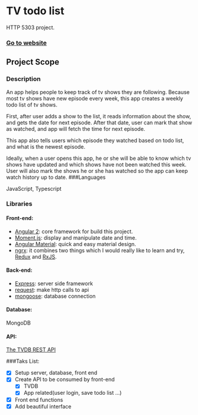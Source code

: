 # TV todo list
HTTP 5303 project.

### [Go to website](http://tv-todo.yizhao.me)
## Project Scope
### Description
An app helps people to keep track of tv shows they are following. Because most tv shows have new episode every week, this app creates a weekly todo list of tv shows.

First, after user adds a show to the list, it reads information about the show, and gets the date for next episode. After that date, user can mark that show as watched, and app will fetch the time for next episode.

This app also tells users which episode they watched based on todo list, and what is the newest episode.

Ideally, when a user opens this app, he or she will be able to know which tv shows have updated and which shows have not been watched this week. User will also mark the shows he or she has watched so the app can keep watch history up to date.
###Languages

JavaScript, Typescript
### Libraries
#### Front-end:
- [Angular 2](https://angular.io): core framework for build this project.
- [Moment.js](http://momentjs.com/): display and manipulate date and time.
- [Angular Material](https://github.com/angular/material2): quick and easy material design.
- [ngrx](https://github.com/ngrx/store): it combines two things which I would really like to learn and try, [Redux](https://github.com/reactjs/redux) and [RxJS](https://github.com/ReactiveX/rxjs).

#### Back-end:
- [Express](http://expressjs.com/): server side framework
- [request](https://github.com/request/request): make http calls to api
- [mongoose](http://mongoosejs.com/): database connection

#### Database:
MongoDB

#### API:
[The TVDB REST API](https://api.thetvdb.com/swagger)

###Taks List:
- [x] Setup server, database, front end
- [x] Create API to be consumed by front-end
    - [x] TVDB
    - [x] App related(user login, save todo list ...)
- [x] Front end functions
- [x] Add beautiful interface
